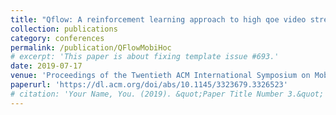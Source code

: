 ```yaml
---
title: "Qflow: A reinforcement learning approach to high qoe video streaming over wireless networks, Rajarshi Bhattacharyya, Archana Bura, Desik Rengarajan, Mason Rumuly, Srinivas Shakkottai, Dileep Kalathil, Ricky KP Mok, Amogh Dhamdhere"
collection: publications
category: conferences
permalink: /publication/QFlowMobiHoc
# excerpt: 'This paper is about fixing template issue #693.'
date: 2019-07-17
venue: 'Proceedings of the Twentieth ACM International Symposium on Mobile Ad Hoc Networking and Computing'
paperurl: 'https://dl.acm.org/doi/abs/10.1145/3323679.3326523'
# citation: 'Your Name, You. (2019). &quot;Paper Title Number 3.&quot; <i>GitHub Journal of Bugs</i>. 1(3).'
---
```


